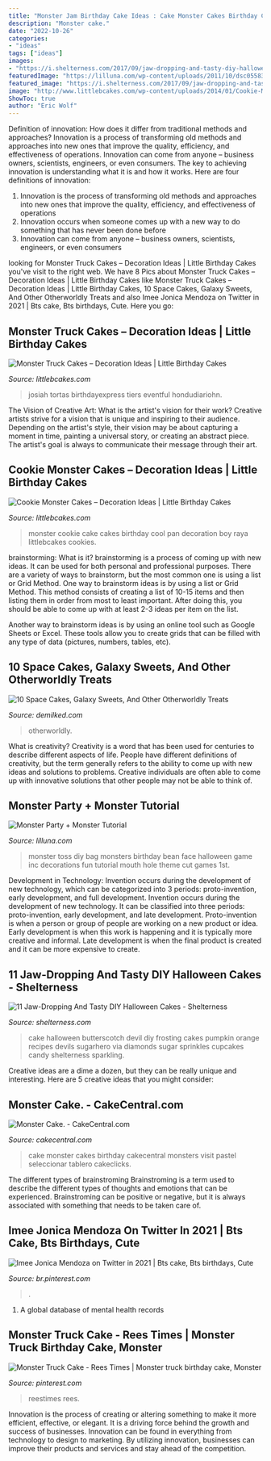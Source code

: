 ```yaml
---
title: "Monster Jam Birthday Cake Ideas : Cake Monster Cakes Birthday Cakecentral Monsters Visit Pastel Seleccionar Tablero Cakeclicks"
description: "Monster cake."
date: "2022-10-26"
categories:
- "ideas"
tags: ["ideas"]
images:
- "https://i.shelterness.com/2017/09/jaw-dropping-and-tasty-diy-halloween-cakes-10-775x1150.jpg"
featuredImage: "https://lilluna.com/wp-content/uploads/2011/10/dsc05583.jpg?w=225"
featured_image: "https://i.shelterness.com/2017/09/jaw-dropping-and-tasty-diy-halloween-cakes-10-775x1150.jpg"
image: "http://www.littlebcakes.com/wp-content/uploads/2014/01/Cookie-Monster-Cake-Pan.jpg"
ShowToc: true
author: "Eric Wolf"
---
```



Definition of innovation: How does it differ from traditional methods and approaches?
Innovation is a process of transforming old methods and approaches into new ones that improve the quality, efficiency, and effectiveness of operations. Innovation can come from anyone – business owners, scientists, engineers, or even consumers. The key to achieving innovation is understanding what it is and how it works. Here are four definitions of innovation: 
1. Innovation is the process of transforming old methods and approaches into new ones that improve the quality, efficiency, and effectiveness of operations 
2. Innovation occurs when someone comes up with a new way to do something that has never been done before 
3. Innovation can come from anyone – business owners, scientists, engineers, or even consumers 

	

		
looking for Monster Truck Cakes – Decoration Ideas | Little Birthday Cakes you've visit to the right web. We have 8 Pics about Monster Truck Cakes – Decoration Ideas | Little Birthday Cakes like Monster Truck Cakes – Decoration Ideas | Little Birthday Cakes, 10 Space Cakes, Galaxy Sweets, And Other Otherworldly Treats and also Imee Jonica Mendoza on Twitter in 2021 | Bts cake, Bts birthdays, Cute. Here you go:
		
    
## Monster Truck Cakes – Decoration Ideas | Little Birthday Cakes

<img loading=lazy src="https://www.littlebcakes.com/wp-content/uploads/2013/08/Monster-Trucks-Cakes.jpg" onerror="this.onerror=null;this.src='https://tse3.mm.bing.net/th?id=OIP.n2wqcJGuHyciJhVVOowa_QHaFj&amp;pid=15.1';" alt="Monster Truck Cakes – Decoration Ideas | Little Birthday Cakes">

_Source: littlebcakes.com_

>josiah tortas birthdayexpress tiers eventful hondudiariohn. 

	

The Vision of Creative Art: What is the artist's vision for their work?
Creative artists strive for a vision that is unique and inspiring to their audience. Depending on the artist's style, their vision may be about capturing a moment in time, painting a universal story, or creating an abstract piece. The artist's goal is always to communicate their message through their art.

    
## Cookie Monster Cakes – Decoration Ideas | Little Birthday Cakes

<img loading=lazy src="http://www.littlebcakes.com/wp-content/uploads/2014/01/Cookie-Monster-Cake-Pan.jpg" onerror="this.onerror=null;this.src='https://tse3.mm.bing.net/th?id=OIP.cXyYrqes8U4OC25ARNIA5wHaG6&amp;pid=15.1';" alt="Cookie Monster Cakes – Decoration Ideas | Little Birthday Cakes">

_Source: littlebcakes.com_

>monster cookie cake cakes birthday cool pan decoration boy raya littlebcakes cookies. 

	

brainstorming: What is it?
brainstorming is a process of coming up with new ideas. It can be used for both personal and professional purposes. There are a variety of ways to brainstorm, but the most common one is using a list or Grid Method.
One way to brainstorm ideas is by using a list or Grid Method. This method consists of creating a list of 10-15 items and then listing them in order from most to least important. After doing this, you should be able to come up with at least 2-3 ideas per item on the list.

Another way to brainstorm ideas is by using an online tool such as Google Sheets or Excel. These tools allow you to create grids that can be filled with any type of data (pictures, numbers, tables, etc).

    
## 10 Space Cakes, Galaxy Sweets, And Other Otherworldly Treats

<img loading=lazy src="https://www.demilked.com/magazine/wp-content/uploads/2016/05/galaxy-cakes-space-sweets-cosmos-treats-3.jpg" onerror="this.onerror=null;this.src='https://tse2.mm.bing.net/th?id=OIP.ZabUnS3oxpq1CEFqb_8K9gHaOL&amp;pid=15.1';" alt="10 Space Cakes, Galaxy Sweets, And Other Otherworldly Treats">

_Source: demilked.com_

>otherworldly. 

	

What is creativity?
Creativity is a word that has been used for centuries to describe different aspects of life. People have different definitions of creativity, but the term generally refers to the ability to come up with new ideas and solutions to problems. Creative individuals are often able to come up with innovative solutions that other people may not be able to think of.

    
## Monster Party + Monster Tutorial

<img loading=lazy src="https://lilluna.com/wp-content/uploads/2011/10/dsc05583.jpg?w=225" onerror="this.onerror=null;this.src='https://tse4.mm.bing.net/th?id=OIP.Tg0e54BSWOCIgOgfSQfNFAHaJ4&amp;pid=15.1';" alt="Monster Party + Monster Tutorial">

_Source: lilluna.com_

>monster toss diy bag monsters birthday bean face halloween game inc decorations fun tutorial mouth hole theme cut games 1st. 

	

Development in Technology: Invention occurs during the development of new technology, which can be categorized into 3 periods: proto-invention, early development, and full development.
Invention occurs during the development of new technology. It can be classified into three periods: proto-invention, early development, and late development. Proto-invention is when a person or group of people are working on a new product or idea. Early development is when this work is happening and it is typically more creative and informal. Late development is when the final product is created and it can be more expensive to create.

    
## 11 Jaw-Dropping And Tasty DIY Halloween Cakes - Shelterness

<img loading=lazy src="https://i.shelterness.com/2017/09/jaw-dropping-and-tasty-diy-halloween-cakes-10-775x1150.jpg" onerror="this.onerror=null;this.src='https://tse1.mm.bing.net/th?id=OIP.QnGJLfT2A-FdFTkYv8-fagHaK_&amp;pid=15.1';" alt="11 Jaw-Dropping And Tasty DIY Halloween Cakes - Shelterness">

_Source: shelterness.com_

>cake halloween butterscotch devil diy frosting cakes pumpkin orange recipes devils sugarhero via diamonds sugar sprinkles cupcakes candy shelterness sparkling. 

	

Creative ideas are a dime a dozen, but they can be really unique and interesting. Here are 5 creative ideas that you might consider: 

    
## Monster Cake. - CakeCentral.com

<img loading=lazy src="https://cdn001.cakecentral.com/gallery/2015/03/900_794277Jy6y_monster-cake.jpg" onerror="this.onerror=null;this.src='https://tse3.mm.bing.net/th?id=OIP.2DirCZU5EziLDcKJOa8N2QHaJ6&amp;pid=15.1';" alt="Monster Cake. - CakeCentral.com">

_Source: cakecentral.com_

>cake monster cakes birthday cakecentral monsters visit pastel seleccionar tablero cakeclicks. 

	

The different types of brainstroming
Brainstroming is a term used to describe the different types of thoughts and emotions that can be experienced. Brainstroming can be positive or negative, but it is always associated with something that needs to be taken care of.

    
## Imee Jonica Mendoza On Twitter In 2021 | Bts Cake, Bts Birthdays, Cute

<img loading=lazy src="https://i.pinimg.com/736x/80/34/a1/8034a15df3c597ea855de24241a0a482.jpg" onerror="this.onerror=null;this.src='https://tse4.mm.bing.net/th?id=OIP.k4NMNAdiFuE22GRgz_vRGgHaJ3&amp;pid=15.1';" alt="Imee Jonica Mendoza on Twitter in 2021 | Bts cake, Bts birthdays, Cute">

_Source: br.pinterest.com_

>. 

	

1. A global database of mental health records 

    
## Monster Truck Cake - Rees Times | Monster Truck Birthday Cake, Monster

<img loading=lazy src="https://i.pinimg.com/736x/de/11/bb/de11bb28a03776710c34ed9e848dca89.jpg" onerror="this.onerror=null;this.src='https://tse2.mm.bing.net/th?id=OIP.tsUgx7UqYHPaGy-Dd5xV1QHaLH&amp;pid=15.1';" alt="Monster Truck Cake - Rees Times | Monster truck birthday cake, Monster">

_Source: pinterest.com_

>reestimes rees. 

	

Innovation is the process of creating or altering something to make it more efficient, effective, or elegant. It is a driving force behind the growth and success of businesses. Innovation can be found in everything from technology to design to marketing. By utilizing innovation, businesses can improve their products and services and stay ahead of the competition.

